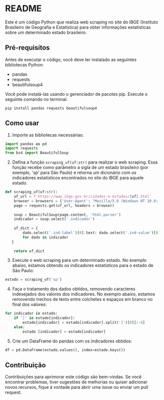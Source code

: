 # README

Este é um código Python que realiza web scraping no site do IBGE (Instituto Brasileiro de Geografia e Estatística) para obter informações estatísticas sobre um determinado estado brasileiro.

## Pré-requisitos

Antes de executar o código, você deve ter instalado as seguintes bibliotecas Python:

- pandas
- requests
- beautifulsoup4

Você pode instalá-las usando o gerenciador de pacotes pip. Execute o seguinte comando no terminal:

```
pip install pandas requests beautifulsoup4
```

## Como usar

1. Importe as bibliotecas necessárias:

```python
import pandas as pd
import requests
from bs4 import BeautifulSoup
```

2. Defina a função `scraping_uf(uf:str)` para realizar o web scraping. Essa função recebe como parâmetro a sigla de um estado brasileiro (por exemplo, 'sp' para São Paulo) e retorna um dicionário com os indicadores estatísticos encontrados no site do IBGE para aquele estado.

```python
def scraping_uf(uf:str):
    uf_url = f'https://www.ibge.gov.br/cidades-e-estados/{uf}.html'
    browser = browsers = {'User-Agent': "Mozilla/5.0 (Windows NT 10.0; Win64; x64) AppleWebKit/537.36 \(KHTML, like Gecko) Chrome / 86.0.4240.198Safari / 537.36"}
    page = requests.get(uf_url, headers = browser)
    
    soup = BeautifulSoup(page.content, 'html.parser')
    indicador = soup.select('.indicador')
   
    uf_dict = {
        dado.select('.ind-label')[0].text: dado.select('.ind-value')[0].text
        for dado in indicador
   }
   
    return uf_dict
```

3. Execute o web scraping para um determinado estado. No exemplo abaixo, estamos obtendo os indicadores estatísticos para o estado de São Paulo:

```python
estado = scraping_uf('sp')
```

4. Faça o tratamento dos dados obtidos, removendo caracteres indesejados dos valores dos indicadores. No exemplo abaixo, estamos removendo trechos de texto entre colchetes e espaços em branco no final dos valores:

```python
for indicador in estado:
    if ']' in estado[indicador]:
        estado[indicador] = estado[indicador].split(']')[0][:-8]
    else:
        estado [indicador] = estado[indicador]
```

5. Crie um DataFrame do pandas com os indicadores obtidos:

```python
df = pd.DataFrame(estado.values(), index=estado.keys())
```

## Contribuição

Contribuições para aprimorar este código são bem-vindas. Se você encontrar problemas, tiver sugestões de melhorias ou quiser adicionar novos recursos, fique à vontade para abrir uma issue ou enviar um pull request.


